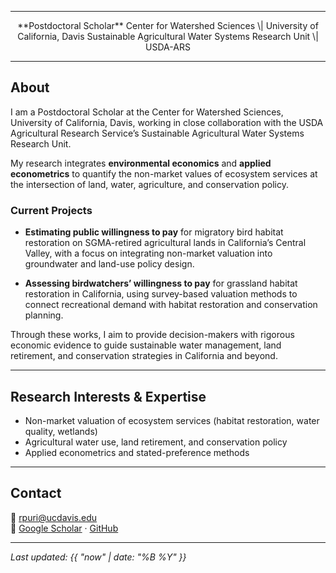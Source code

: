 
---
<div align="center" markdown="1">
**Postdoctoral Scholar**  
Center for Watershed Sciences \| University of California, Davis  
Sustainable Agricultural Water Systems Research Unit \| USDA-ARS
</div>

---

## About

I am a Postdoctoral Scholar at the Center for Watershed Sciences, University of California, Davis, working in close collaboration with the USDA Agricultural Research Service’s Sustainable Agricultural Water Systems Research Unit.  

My research integrates **environmental economics** and **applied econometrics** to quantify the non-market values of ecosystem services at the intersection of land, water, agriculture, and conservation policy.

### Current Projects
- **Estimating public willingness to pay** for migratory bird habitat restoration on SGMA-retired agricultural lands in California’s Central Valley, with a focus on integrating non-market valuation into groundwater and land-use policy design.
  
- **Assessing birdwatchers’ willingness to pay** for grassland habitat restoration in California, using survey-based valuation methods to connect recreational demand with habitat restoration and conservation planning.

Through these works, I aim to provide decision-makers with rigorous economic evidence to guide sustainable water management, land retirement, and conservation strategies in California and beyond.

---

## Research Interests & Expertise

- Non-market valuation of ecosystem services (habitat restoration, water quality, wetlands)  
- Agricultural water use, land retirement, and conservation policy  
- Applied econometrics and stated-preference methods

---

## Contact

📧 [rpuri@ucdavis.edu](mailto:rpuri@ucdavis.edu)  
🔗 [Google Scholar](https://scholar.google.com/citations?user=Vcx8ZqsAAAAJ&hl=en) · [GitHub](https://github.com/puriroshan)

---

_Last updated: {{ "now" | date: "%B %Y" }}_
